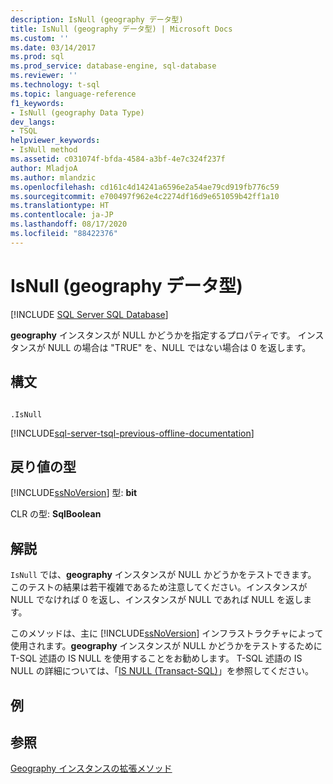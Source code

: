 ```yaml
---
description: IsNull (geography データ型)
title: IsNull (geography データ型) | Microsoft Docs
ms.custom: ''
ms.date: 03/14/2017
ms.prod: sql
ms.prod_service: database-engine, sql-database
ms.reviewer: ''
ms.technology: t-sql
ms.topic: language-reference
f1_keywords:
- IsNull (geography Data Type)
dev_langs:
- TSQL
helpviewer_keywords:
- IsNull method
ms.assetid: c031074f-bfda-4584-a3bf-4e7c324f237f
author: MladjoA
ms.author: mlandzic
ms.openlocfilehash: cd161c4d14241a6596e2a54ae79cd919fb776c59
ms.sourcegitcommit: e700497f962e4c2274df16d9e651059b42ff1a10
ms.translationtype: HT
ms.contentlocale: ja-JP
ms.lasthandoff: 08/17/2020
ms.locfileid: "88422376"
---
```

# <a name="isnull-geography-data-type"></a>IsNull (geography データ型)
[!INCLUDE [SQL Server SQL Database](../../includes/applies-to-version/sql-asdb.md)]

  **geography** インスタンスが NULL かどうかを指定するプロパティです。 インスタンスが NULL の場合は "TRUE" を、NULL ではない場合は 0 を返します。  
  
## <a name="syntax"></a>構文  
  
```  
  
.IsNull  
```  
  
[!INCLUDE[sql-server-tsql-previous-offline-documentation](../../includes/sql-server-tsql-previous-offline-documentation.md)]

## <a name="return-types"></a>戻り値の型
 [!INCLUDE[ssNoVersion](../../includes/ssnoversion-md.md)] 型: **bit**  
  
 CLR の型: **SqlBoolean**  
  
## <a name="remarks"></a>解説  
 `IsNull` では、**geography** インスタンスが NULL かどうかをテストできます。 このテストの結果は若干複雑であるため注意してください。インスタンスが NULL でなければ 0 を返し、インスタンスが NULL であれば NULL を返します。  
  
 このメソッドは、主に [!INCLUDE[ssNoVersion](../../includes/ssnoversion-md.md)] インフラストラクチャによって使用されます。**geography** インスタンスが NULL かどうかをテストするために T-SQL 述語の IS NULL を使用することをお勧めします。 T-SQL 述語の IS NULL の詳細については、「[IS NULL &#40;Transact-SQL&#41;](../../t-sql/queries/is-null-transact-sql.md)」を参照してください。  
  
## <a name="examples"></a>例  
  
## <a name="see-also"></a>参照  
 [Geography インスタンスの拡張メソッド](../../t-sql/spatial-geography/extended-methods-on-geography-instances.md)  
  
  
